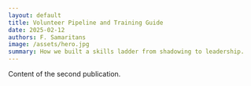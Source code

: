```yaml
---
layout: default
title: Volunteer Pipeline and Training Guide
date: 2025-02-12
authors: F. Samaritans
image: /assets/hero.jpg
summary: How we built a skills ladder from shadowing to leadership.
---
```


Content of the second publication.
